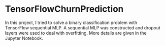 # TensorFlowChurnPrediction

In this project, I tried to solve a binary classification problem with TensorFlow sequential MLP. A sequential MLP was constructed and dropout layers were used to deal with overfitting. More details are given in the Jupyter Notebook.

